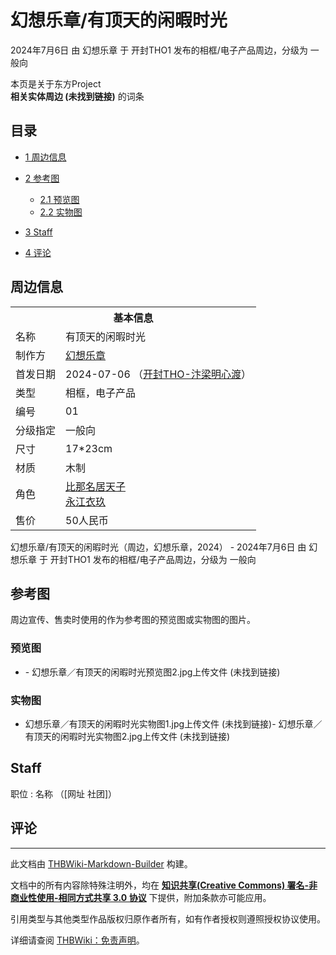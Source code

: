 # 幻想乐章/有顶天的闲暇时光

<!-- source html: G:\repos\THBWiki-Markdown-Builder\THBWikiMarkdown\Temp\main\c\ca\ns0%3A%E5%B9%BB%E6%83%B3%E4%B9%90%E7%AB%A0%2F%E6%9C%89%E9%A1%B6%E5%A4%A9%E7%9A%84%E9%97%B2%E6%9A%87%E6%97%B6%E5%85%89.html -->

2024年7月6日 由 幻想乐章 于 开封THO1 发布的相框/电子产品周边，分级为 一般向

本页是关于东方Project  
 **相关实体周边 (未找到链接)** 的词条

## 目录

- [1 周边信息](#周边信息)
- [2 参考图](#参考图)

  - [2.1 预览图](#预览图)
  - [2.2 实物图](#实物图)



- [3 Staff](#Staff)
- [4 评论](#评论)





## 周边信息

<table><tbody><tr><th colspan="2">基本信息</th></tr><tr><td class="label">名称</td><td> 有顶天的闲暇时光 </td></tr><tr><td class="label">制作方</td><td><a href="./幻想乐章.md" title="幻想乐章">幻想乐章</a></td></tr><tr><td class="label">首发日期</td><td>2024-07-06&#160;（<a href="/展会作品列表?e=%E6%B1%B4%E6%A2%81%E6%98%8E%E5%BF%83%E6%B8%A1%231">开封THO-汴梁明心渡</a>）</td></tr><tr><td class="label">类型</td><td>相框，电子产品</td></tr><tr><td class="label">编号</td><td>01</td></tr><tr><td class="label">分级指定</td><td>一般向</td></tr><tr><td class="label">尺寸</td><td>17*23cm</td></tr><tr><td class="label">材质</td><td>木制</td></tr><tr><td class="label">角色</td><td><a href="./比那名居天子.md" title="比那名居天子">比那名居天子</a><br><a href="./永江衣玖.md" title="永江衣玖">永江衣玖</a></td></tr><tr><td class="label">售价</td><td>50人民币</td></tr></tbody></table>

幻想乐章/有顶天的闲暇时光（周边，幻想乐章，2024） - 2024年7月6日 由 幻想乐章 于 开封THO1 发布的相框/电子产品周边，分级为 一般向

## 参考图
  
周边宣传、售卖时使用的作为参考图的预览图或实物图的图片。
  


### 预览图
- [](./文件-幻想乐章／有顶天的闲暇时光预览图1.jpg.md)- 幻想乐章／有顶天的闲暇时光预览图2.jpg上传文件 (未找到链接)


### 实物图
- 幻想乐章／有顶天的闲暇时光实物图1.jpg上传文件 (未找到链接)- 幻想乐章／有顶天的闲暇时光实物图2.jpg上传文件 (未找到链接)


## Staff
职位
: 名称 （[网址 社团]）


## 评论




---

此文档由 [THBWiki-Markdown-Builder](https://github.com/Delsin-Yu/THBWiki-Markdown-Builder) 构建。

文档中的所有内容除特殊注明外，均在 [**知识共享(Creative Commons) 署名-非商业性使用-相同方式共享 3.0 协议**](https://creativecommons.org/licenses/by-sa/3.0/deed.zh-hans) 下提供，附加条款亦可能应用。

引用类型与其他类型作品版权归原作者所有，如有作者授权则遵照授权协议使用。

详细请查阅 [THBWiki：免责声明](https://thbwiki.cc/THBWiki:%E5%85%8D%E8%B4%A3%E5%A3%B0%E6%98%8E)。

